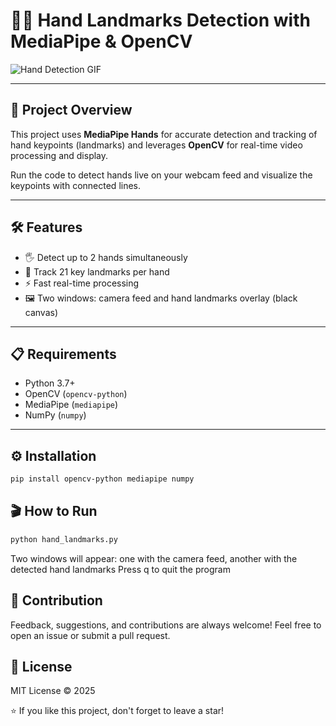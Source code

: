 # 🤚✨ Hand Landmarks Detection with MediaPipe & OpenCV

![Hand Detection GIF](https://media.giphy.com/media/3o7btPCcdNniyf0ArS/giphy.gif)

---

## 🚀 Project Overview

This project uses **MediaPipe Hands** for accurate detection and tracking of hand keypoints (landmarks) and leverages **OpenCV** for real-time video processing and display.

Run the code to detect hands live on your webcam feed and visualize the keypoints with connected lines.

---

## 🛠️ Features

- 🖐️ Detect up to 2 hands simultaneously  
- 🎯 Track 21 key landmarks per hand  
- ⚡️ Fast real-time processing  
- 🖼️ Two windows: camera feed and hand landmarks overlay (black canvas)  

---

## 📋 Requirements

- Python 3.7+  
- OpenCV (`opencv-python`)  
- MediaPipe (`mediapipe`)  
- NumPy (`numpy`)  

---

## ⚙️ Installation

```bash
pip install opencv-python mediapipe numpy
 ```

## 🎬 How to Run

```bash
python hand_landmarks.py
```
Two windows will appear: one with the camera feed, another with the detected hand landmarks
Press q to quit the program

## 🤝 Contribution
Feedback, suggestions, and contributions are always welcome!
Feel free to open an issue or submit a pull request.

## 📜 License
MIT License © 2025

⭐️ If you like this project, don't forget to leave a star!
